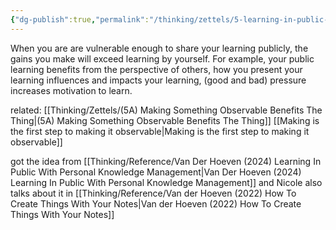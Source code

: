 ```yaml
---
{"dg-publish":true,"permalink":"/thinking/zettels/5-learning-in-public-allows-you-to-grow-faster/","noteIcon":"","created":"2025-02-27T10:20","updated":"2025-03-31T06:03"}
---
```


When you are are vulnerable enough to share your learning publicly, the gains you make will exceed learning by yourself. For example, your public learning benefits from the perspective of others, how you present your learning influences and impacts your learning, (good and bad) pressure increases motivation to learn. 

related: 
[[Thinking/Zettels/(5A) Making Something Observable Benefits The Thing\|(5A) Making Something Observable Benefits The Thing]]
[[Making is the first step to making it observable\|Making is the first step to making it observable]]

got the idea from [[Thinking/Reference/Van Der Hoeven (2024) Learning In Public With Personal Knowledge Management\|Van Der Hoeven (2024) Learning In Public With Personal Knowledge Management]] and Nicole also talks about it in [[Thinking/Reference/Van der Hoeven (2022) How To Create Things With Your Notes\|Van der Hoeven (2022) How To Create Things With Your Notes]]